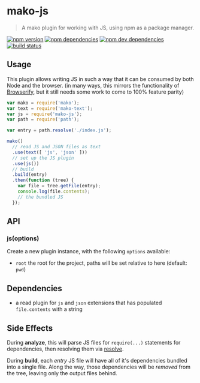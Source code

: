 # mako-js

> A mako plugin for working with JS, using npm as a package manager.

[![npm version](https://img.shields.io/npm/v/mako-js.svg)](https://www.npmjs.com/package/mako-js)
[![npm dependencies](https://img.shields.io/david/makojs/js.svg)](https://david-dm.org/makojs/js)
[![npm dev dependencies](https://img.shields.io/david/dev/makojs/js.svg)](https://david-dm.org/makojs/js#info=devDependencies)
[![build status](https://img.shields.io/travis/makojs/js.svg)](https://travis-ci.org/makojs/js)

## Usage

This plugin allows writing JS in such a way that it can be consumed by both Node and the browser.
(in many ways, this mirrors the functionality of [Browserify](http://browserify.org/), but it still
needs some work to come to 100% feature parity)

```js
var mako = require('mako');
var text = require('mako-text');
var js = require('mako-js');
var path = require('path');

var entry = path.resolve('./index.js');

mako()
  // read JS and JSON files as text
  .use(text([ 'js', 'json' ]))
  // set up the JS plugin
  .use(js())
  // build
  .build(entry)
  .then(function (tree) {
    var file = tree.getFile(entry);
    console.log(file.contents);
    // the bundled JS
  });
```

## API

### js(options)

Create a new plugin instance, with the following `options` available:

 - `root` the root for the project, paths will be set relative to here (default: `pwd`)

## Dependencies

 - a read plugin for `js` and `json` extensions that has populated `file.contents` with a string

## Side Effects

During **analyze**, this will parse JS files for `require(...)` statements for dependencies, then
resolving them via [resolve](https://www.npmjs.com/package/resolve).

During **build**, each _entry_ JS file will have all of it's dependencies bundled into a single
file. Along the way, those dependencies will be _removed_ from the tree, leaving only the output
files behind.
